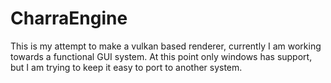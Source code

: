 # CharraEngine

This is my attempt to make a vulkan based renderer, currently I am working towards a functional GUI system.
At this point only windows has support, but I am trying to keep it easy to port to another system.